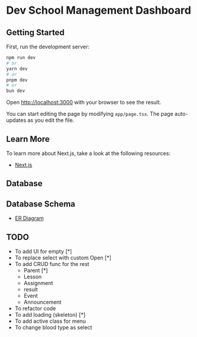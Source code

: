 # Dev School Management Dashboard

## Getting Started

First, run the development server:

```bash
npm run dev
# or
yarn dev
# or
pnpm dev
# or
bun dev
```

Open [http://localhost:3000](http://localhost:3000) with your browser to see the result.

You can start editing the page by modifying `app/page.tsx`. The page auto-updates as you edit the file.

## Learn More

To learn more about Next.js, take a look at the following resources:

- [Next.js](https://nextjs.org/learn)

## Database

## Database Schema

- [ER Diagram](prisma/database.png)

## TODO

- To add UI for empty [*]
- To replace select with custom Open [*]
- To add CRUD func for the rest
    - Parent [*]
    - Lesson
    - Assignment
    - result
    - Event
    - Announcement
- To refactor code
- To add loading (skeleton) [*]
- To add active class for menu
- To change blood type as select

